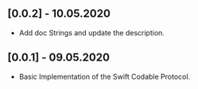 ## [0.0.2] - 10.05.2020

* Add doc Strings and update the description.

## [0.0.1] - 09.05.2020

* Basic Implementation of the Swift Codable Protocol.
